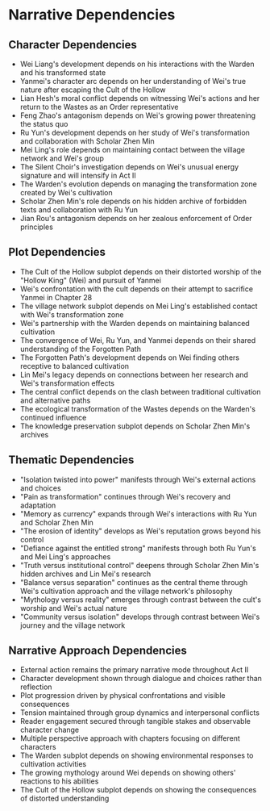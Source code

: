 # Narrative Dependencies

## Character Dependencies
- Wei Liang's development depends on his interactions with the Warden and his transformed state
- Yanmei's character arc depends on her understanding of Wei's true nature after escaping the Cult of the Hollow
- Lian Hesh's moral conflict depends on witnessing Wei's actions and her return to the Wastes as an Order representative
- Feng Zhao's antagonism depends on Wei's growing power threatening the status quo
- Ru Yun's development depends on her study of Wei's transformation and collaboration with Scholar Zhen Min
- Mei Ling's role depends on maintaining contact between the village network and Wei's group
- The Silent Choir's investigation depends on Wei's unusual energy signature and will intensify in Act II
- The Warden's evolution depends on managing the transformation zone created by Wei's cultivation
- Scholar Zhen Min's role depends on his hidden archive of forbidden texts and collaboration with Ru Yun
- Jian Rou's antagonism depends on her zealous enforcement of Order principles

## Plot Dependencies
- The Cult of the Hollow subplot depends on their distorted worship of the "Hollow King" (Wei) and pursuit of Yanmei
- Wei's confrontation with the cult depends on their attempt to sacrifice Yanmei in Chapter 28
- The village network subplot depends on Mei Ling's established contact with Wei's transformation zone
- Wei's partnership with the Warden depends on maintaining balanced cultivation
- The convergence of Wei, Ru Yun, and Yanmei depends on their shared understanding of the Forgotten Path
- The Forgotten Path's development depends on Wei finding others receptive to balanced cultivation
- Lin Mei's legacy depends on connections between her research and Wei's transformation effects
- The central conflict depends on the clash between traditional cultivation and alternative paths
- The ecological transformation of the Wastes depends on the Warden's continued influence
- The knowledge preservation subplot depends on Scholar Zhen Min's archives

## Thematic Dependencies
- "Isolation twisted into power" manifests through Wei's external actions and choices
- "Pain as transformation" continues through Wei's recovery and adaptation
- "Memory as currency" expands through Wei's interactions with Ru Yun and Scholar Zhen Min
- "The erosion of identity" develops as Wei's reputation grows beyond his control
- "Defiance against the entitled strong" manifests through both Ru Yun's and Mei Ling's approaches
- "Truth versus institutional control" deepens through Scholar Zhen Min's hidden archives and Lin Mei's research
- "Balance versus separation" continues as the central theme through Wei's cultivation approach and the village network's philosophy
- "Mythology versus reality" emerges through contrast between the cult's worship and Wei's actual nature
- "Community versus isolation" develops through contrast between Wei's journey and the village network

## Narrative Approach Dependencies
- External action remains the primary narrative mode throughout Act II
- Character development shown through dialogue and choices rather than reflection
- Plot progression driven by physical confrontations and visible consequences
- Tension maintained through group dynamics and interpersonal conflicts
- Reader engagement secured through tangible stakes and observable character change
- Multiple perspective approach with chapters focusing on different characters
- The Warden subplot depends on showing environmental responses to cultivation activities
- The growing mythology around Wei depends on showing others' reactions to his abilities
- The Cult of the Hollow subplot depends on showing the consequences of distorted understanding
